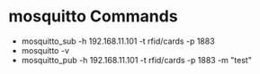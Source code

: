 # mosquitto Commands
* mosquitto_sub -h 192.168.11.101 -t rfid/cards -p 1883
* mosquitto -v
* mosquitto_pub -h 192.168.11.101 -t rfid/cards -p 1883 -m "test"
